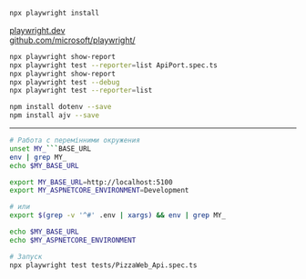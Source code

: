 
```sh
npx playwright install
```

[playwright.dev](https://playwright.dev/docs/test-api-testing)  
[github.com/microsoft/playwright/](https://github.com/microsoft/playwright/blob/main/examples/github-api/tests/test-api.spec.ts)  

```sh
npx playwright show-report
npx playwright test --reporter=list ApiPort.spec.ts
npx playwright show-report
npx playwright test --debug
npx playwright test --reporter=list

npm install dotenv --save
npm install ajv --save
```
---
```sh
# Работа с перемінними окружения
unset MY_```BASE_URL
env | grep MY_
echo $MY_BASE_URL

export MY_BASE_URL=http://localhost:5100
export MY_ASPNETCORE_ENVIRONMENT=Development

# или
export $(grep -v '^#' .env | xargs) && env | grep MY_

echo $MY_BASE_URL
echo $MY_ASPNETCORE_ENVIRONMENT
```

```sh
# Запуск
npx playwright test tests/PizzaWeb_Api.spec.ts
```
